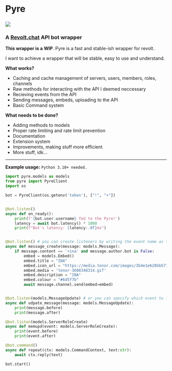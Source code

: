 # **Pyre**

### ![](https://autumn.revolt.chat/attachments/_2UsmLFHBOWEELm4Tzx-wJTusxWAf4RJuVHpUo8OBp/Pyre_20230629112501.png?width=100)

### **A** [**Revolt.chat**](https://revolt.chat) **API bot wrapper**

**This wrapper is a** **WIP**. Pyre is a fast and stable-ish wrapper for revolt.

I want to achieve a wrapper that will be stable, easy to use and understand.

**What works?**

- Caching and cache management of servers, users, members, roles, channels
- Raw methods for interacting with the API I deemed neccessary
- Recieving events from the API
- Sending messages, embeds, uploading to the API
- Basic Command system

**What needs to be done?**

- Adding methods to models
- Proper rate limiting and rate limit prevention
- Documentation
- Extension system
- Improvements, making stuff more efficient
- More stuff, idk...

---

**Example usage:**
`Python 3.10+ needed.`

```python
import pyre.models as models
from pyre import PyreClient
import os

bot = PyreClient(os.getenv('token'), ["!", "+"])


@bot.listen()
async def on_ready():
    print(f'{bot.user.username} fed to the Pyre!')
    latency = await bot.latency() * 1000
    print(f"Bot's latency: {latency:.0f}ms")


@bot.listen() # you can create listeners by writing the event name as the function name
async def message_create(message: models.Message):
    if message.content == '+ina' and message.author.bot is False:
        embed = models.Embed()
        embed.title = "INA"
        embed.icon_url = "https://media.tenor.com/images/3b4e1e628bb5778cc1b27b66a3f6b5d3/tenor.gif"
        embed.media = 'tenor-3608348314.gif'
        embed.description = "INA"
        embed.colour = "#6d5f7b"
        await message.channel.send(embed=embed)


@bot.listen(models.MessageUpdate) # or you can specify which event to listen to by providing the appropriate model - and have any function name (the preferred method)
async def udpate_message(message: models.MessageUpdate):
    print(message.before)
    print(message.after)

@bot.listen(models.ServerRoleCreate)
async def memupd(event: models.ServerRoleCreate):
    print(event.before)
    print(event.after)

@bot.command()
async def repeat(ctx: models.CommandContext, text:str):
    await ctx.reply(text)

bot.start()
```

